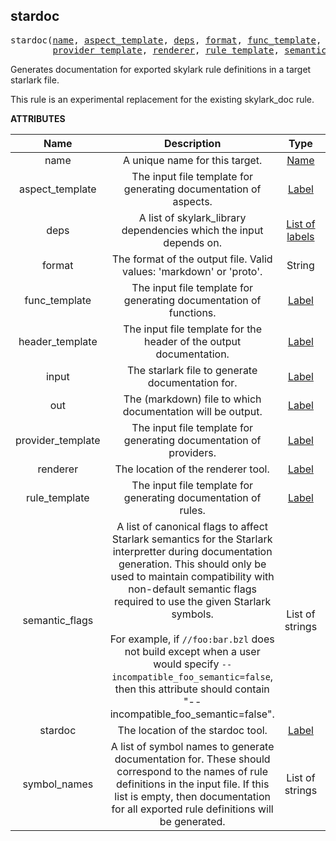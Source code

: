 <!-- Generated with Stardoc: http://skydoc.bazel.build -->

<a name="#stardoc"></a>

## stardoc

<pre>
stardoc(<a href="#stardoc-name">name</a>, <a href="#stardoc-aspect_template">aspect_template</a>, <a href="#stardoc-deps">deps</a>, <a href="#stardoc-format">format</a>, <a href="#stardoc-func_template">func_template</a>, <a href="#stardoc-header_template">header_template</a>, <a href="#stardoc-input">input</a>, <a href="#stardoc-out">out</a>,
        <a href="#stardoc-provider_template">provider_template</a>, <a href="#stardoc-renderer">renderer</a>, <a href="#stardoc-rule_template">rule_template</a>, <a href="#stardoc-semantic_flags">semantic_flags</a>, <a href="#stardoc-stardoc">stardoc</a>, <a href="#stardoc-symbol_names">symbol_names</a>)
</pre>


Generates documentation for exported skylark rule definitions in a target starlark file.

This rule is an experimental replacement for the existing skylark_doc rule.


**ATTRIBUTES**


| Name  | Description | Type | Mandatory | Default |
| :-------------: | :-------------: | :-------------: | :-------------: | :-------------: |
| name |  A unique name for this target.   | <a href="https://bazel.build/docs/build-ref.html#name">Name</a> | required |  |
| aspect_template |  The input file template for generating documentation of aspects.   | <a href="https://bazel.build/docs/build-ref.html#labels">Label</a> | optional | //stardoc:templates/markdown_tables/aspect.vm |
| deps |  A list of skylark_library dependencies which the input depends on.   | <a href="https://bazel.build/docs/build-ref.html#labels">List of labels</a> | optional | [] |
| format |  The format of the output file. Valid values: 'markdown' or 'proto'.   | String | optional | "markdown" |
| func_template |  The input file template for generating documentation of functions.   | <a href="https://bazel.build/docs/build-ref.html#labels">Label</a> | optional | //stardoc:templates/markdown_tables/func.vm |
| header_template |  The input file template for the header of the output documentation.   | <a href="https://bazel.build/docs/build-ref.html#labels">Label</a> | optional | //stardoc:templates/markdown_tables/header.vm |
| input |  The starlark file to generate documentation for.   | <a href="https://bazel.build/docs/build-ref.html#labels">Label</a> | optional | None |
| out |  The (markdown) file to which documentation will be output.   | <a href="https://bazel.build/docs/build-ref.html#labels">Label</a> | required |  |
| provider_template |  The input file template for generating documentation of providers.   | <a href="https://bazel.build/docs/build-ref.html#labels">Label</a> | optional | //stardoc:templates/markdown_tables/provider.vm |
| renderer |  The location of the renderer tool.   | <a href="https://bazel.build/docs/build-ref.html#labels">Label</a> | optional | //stardoc:renderer |
| rule_template |  The input file template for generating documentation of rules.   | <a href="https://bazel.build/docs/build-ref.html#labels">Label</a> | optional | //stardoc:templates/markdown_tables/rule.vm |
| semantic_flags |  A list of canonical flags to affect Starlark semantics for the Starlark interpretter during documentation generation. This should only be used to maintain compatibility with non-default semantic flags required to use the given Starlark symbols.<br><br>For example, if <code>//foo:bar.bzl</code> does not build except when a user would specify <code>--incompatible_foo_semantic=false</code>, then this attribute should contain "--incompatible_foo_semantic=false".   | List of strings | optional | [] |
| stardoc |  The location of the stardoc tool.   | <a href="https://bazel.build/docs/build-ref.html#labels">Label</a> | optional | //stardoc:stardoc |
| symbol_names |  A list of symbol names to generate documentation for. These should correspond to the names of rule definitions in the input file. If this list is empty, then documentation for all exported rule definitions will be generated.   | List of strings | optional | [] |


